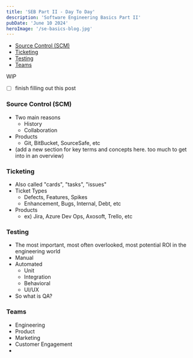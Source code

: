 ```yaml
---
title: 'SEB Part II - Day To Day'
description: 'Software Engineering Basics Part II'
pubDate: 'June 10 2024'
heroImage: '/se-basics-blog.jpg'
---
```


- [Source Control (SCM)](#source-control-scm)
- [Ticketing](#ticketing)
- [Testing](#testing)
- [Teams](#teams)

WIP
- [ ] finish filling out this post

### Source Control (SCM)
- Two main reasons
    - History
    - Collaboration
- Products
    - Git, BitBucket, SourceSafe, etc
- (add a new section for key terms and concepts here. too much to get into in an overview)

### Ticketing
- Also called "cards", "tasks", "issues"
- Ticket Types
    - Defects, Features, Spikes
    - Enhancement, Bugs, Internal, Debt, etc 
- Products
    - ex) Jira, Azure Dev Ops, Axosoft, Trello, etc

### Testing
- The most important, most often overlooked, most potential ROI in the engineering world
- Manual
- Automated
    - Unit
    - Integration
    - Behavioral
    - UI/UX
- So what is QA?

### Teams
- Engineering
- Product
- Marketing
- Customer Engagement
- 